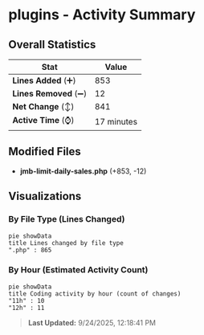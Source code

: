 # plugins - Activity Summary 

## Overall Statistics

| Stat                   | Value                                                             |
| ---------------------- | ----------------------------------------------------------------- |
| **Lines Added** (➕)   | 853                                          |
| **Lines Removed** (➖) | 12                                        |
| **Net Change** (↕)    | 841                |
| **Active Time** (⌚)   | 17 minutes |


## Modified Files
- **jmb-limit-daily-sales.php** (+853, -12)

## Visualizations

### By File Type (Lines Changed)

```mermaid
pie showData
title Lines changed by file type
".php" : 865
```

### By Hour (Estimated Activity Count)

```mermaid
pie showData
title Coding activity by hour (count of changes)
"11h" : 10
"12h" : 11
```


> **Last Updated:** 9/24/2025, 12:18:41 PM